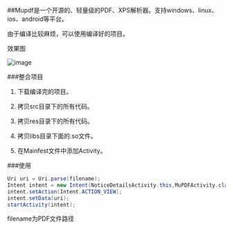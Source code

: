 ##Mupdf是一个开源的、轻量级的PDF、XPS解析器。支持windows、linux、ios、android等平台。

由于编译比较麻烦，可以使用编译好的项目。

效果图

![image](https://raw.githubusercontent.com/xfans/Mupdfandroid/master/2014052301.png)

###整合项目

1. 下载编译完的项目。

2. 拷贝src目录下的所有代码。

3. 拷贝res目录下的所有代码。

4. 拷贝libs目录下面的.so文件。

5. 在Mainfest文件中添加Activity。

###使用

```java
Uri uri = Uri.parse(filename);
Intent intent = new Intent(NoticeDetailsActivity.this,MuPDFActivity.class);
intent.setAction(Intent.ACTION_VIEW);
intent.setData(uri);
startActivity(intent);
```
filename为PDF文件路径
